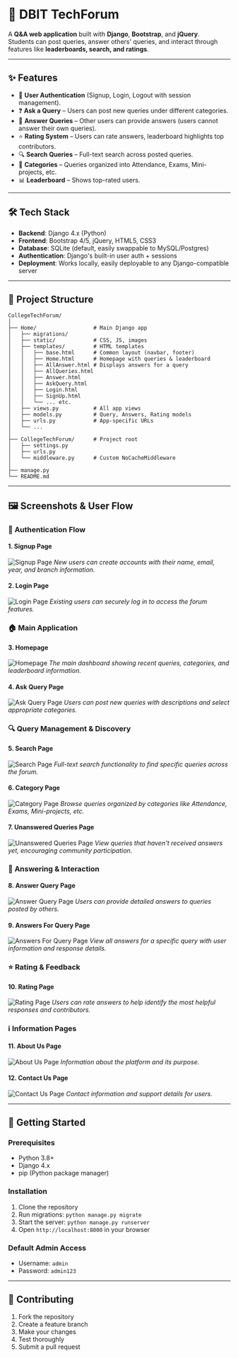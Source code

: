 # 📘 DBIT TechForum

A **Q&A web application** built with **Django**, **Bootstrap**, and **jQuery**.  
Students can post queries, answer others' queries, and interact through features like **leaderboards, search, and ratings**.  

---

## ✨ Features

- 🔑 **User Authentication** (Signup, Login, Logout with session management).  
- ❓ **Ask a Query** – Users can post new queries under different categories.  
- 💬 **Answer Queries** – Other users can provide answers (users cannot answer their own queries).  
- ⭐ **Rating System** – Users can rate answers, leaderboard highlights top contributors.  
- 🔍 **Search Queries** – Full-text search across posted queries.  
- 📌 **Categories** – Queries organized into Attendance, Exams, Mini-projects, etc.  
- 📊 **Leaderboard** – Shows top-rated users.  

---

## 🛠 Tech Stack

- **Backend**: Django 4.x (Python)  
- **Frontend**: Bootstrap 4/5, jQuery, HTML5, CSS3  
- **Database**: SQLite (default, easily swappable to MySQL/Postgres)  
- **Authentication**: Django's built-in user auth + sessions  
- **Deployment**: Works locally, easily deployable to any Django-compatible server  

---

## 📂 Project Structure

```
CollegeTechForum/
│
├── Home/                  # Main Django app
│   ├── migrations/        
│   ├── static/            # CSS, JS, images
│   ├── templates/         # HTML templates
│   │   ├── base.html      # Common layout (navbar, footer)
│   │   ├── Home.html      # Homepage with queries & leaderboard
│   │   ├── AllAnswer.html # Displays answers for a query
│   │   ├── AllQueries.html
│   │   ├── Answer.html
│   │   ├── AskQuery.html
│   │   ├── Login.html
│   │   ├── SignUp.html
│   │   └── ... etc.
│   ├── views.py           # All app views
│   ├── models.py          # Query, Answers, Rating models
│   ├── urls.py            # App-specific URLs
│   └── ...
│
├── CollegeTechForum/      # Project root
│   ├── settings.py
│   ├── urls.py
│   └── middleware.py      # Custom NoCacheMiddleware
│
├── manage.py
└── README.md
```

---

## 🖼️ Screenshots & User Flow

### 🔐 **Authentication Flow**

#### 1. **Signup Page**
![Signup Page](screenshots/SignupPage.png)
*New users can create accounts with their name, email, year, and branch information.*

#### 2. **Login Page**
![Login Page](screenshots/LoginPage.png)
*Existing users can securely log in to access the forum features.*

### 🏠 **Main Application**

#### 3. **Homepage**
![Homepage](screenshots/Homepage.png)
*The main dashboard showing recent queries, categories, and leaderboard information.*

#### 4. **Ask Query Page**
![Ask Query Page](screenshots/AskQueryPage.png)
*Users can post new queries with descriptions and select appropriate categories.*

### 🔍 **Query Management & Discovery**

#### 5. **Search Page**
![Search Page](screenshots/SearchPage.png)
*Full-text search functionality to find specific queries across the forum.*

#### 6. **Category Page**
![Category Page](screenshots/CategoryPage.png)
*Browse queries organized by categories like Attendance, Exams, Mini-projects, etc.*

#### 7. **Unanswered Queries Page**
![Unanswered Queries Page](screenshots/UnansweredQueriesPage.png)
*View queries that haven't received answers yet, encouraging community participation.*

### 💬 **Answering & Interaction**

#### 8. **Answer Query Page**
![Answer Query Page](screenshots/AnswerQueryPage.png)
*Users can provide detailed answers to queries posted by others.*

#### 9. **Answers For Query Page**
![Answers For Query Page](screenshots/AnswersForQueryPage.png)
*View all answers for a specific query with user information and response details.*

### ⭐ **Rating & Feedback**

#### 10. **Rating Page**
![Rating Page](screenshots/RatingPage.png)
*Users can rate answers to help identify the most helpful responses and contributors.*

### ℹ️ **Information Pages**

#### 11. **About Us Page**
![About Us Page](screenshots/AboutUsPage.png)
*Information about the platform and its purpose.*

#### 12. **Contact Us Page**
![Contact Us Page](screenshots/ContactUsPage.png)
*Contact information and support details for users.*

---

## 🚀 Getting Started

### Prerequisites
- Python 3.8+
- Django 4.x
- pip (Python package manager)

### Installation
1. Clone the repository
2. Run migrations: `python manage.py migrate`
3. Start the server: `python manage.py runserver`
4. Open `http://localhost:8000` in your browser

### Default Admin Access
- Username: `admin`
- Password: `admin123`

---

## 🤝 Contributing

1. Fork the repository
2. Create a feature branch
3. Make your changes
4. Test thoroughly
5. Submit a pull request